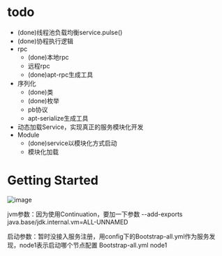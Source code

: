    
# todo
* (done)线程池负载均衡service.pulse()
* (done)协程执行逻辑
* rpc
  * (done)本地rpc
  * 远程rpc
  * (done)apt-rpc生成工具
* 序列化
  * (done)类
  * (done)枚举
  * pb协议
  * apt-serialize生成工具
* 动态加载Service，实现真正的服务模块化开发
* Module
  * (done)service以模块化方式启动
  * 模块化加载



# Getting Started
![image](https://github.com/wcqdong/EverydayNess/assets/26830796/5b665f27-e2d0-4928-ad35-c1c29c151fd9)

jvm参数：因为使用Continuation，要加一下参数
--add-exports java.base/jdk.internal.vm=ALL-UNNAMED

启动参数：暂时没接入服务注册，用config下的Bootstrap-all.yml作为服务发现，node1表示启动哪个节点配置
Bootstrap-all.yml node1
